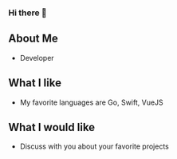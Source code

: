 ### Hi there 👋 

## About Me
- Developer 

## What I like
- My favorite languages are Go, Swift, VueJS

## What I would like
- Discuss with you about your favorite projects
